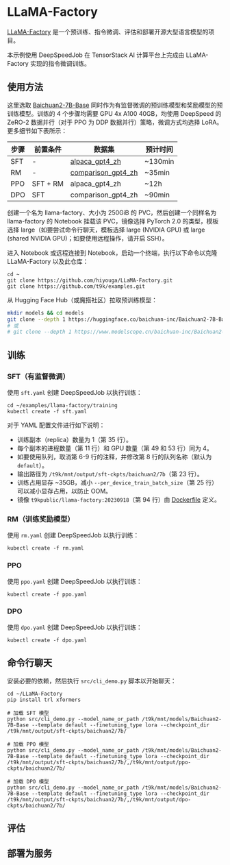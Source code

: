 # LLaMA-Factory

[LLaMA-Factory](https://github.com/hiyouga/LLaMA-Factory) 是一个预训练、指令微调、评估和部署开源大型语言模型的项目。

本示例使用 DeepSpeedJob 在 TensorStack AI 计算平台上完成由 LLaMA-Factory 实现的指令微调训练。

## 使用方法

这里选取 [Baichuan2-7B-Base](https://huggingface.co/baichuan-inc/Baichuan2-7B-Base) 同时作为有监督微调的预训练模型和奖励模型的预训练模型。训练的 4 个步骤均需要 GPU 4x A100 40GB，均使用 DeepSpeed 的 ZeRO-2 数据并行（对于 PPO 为 DDP 数据并行）策略，微调方式均选择 LoRA。更多细节如下表所示：

| 步骤 | 前置条件 | 数据集                                                                           | 预计时间 |
| ---- | -------- | -------------------------------------------------------------------------------- | -------- |
| SFT  | -        | [alpaca_gpt4_zh](https://github.com/Instruction-Tuning-with-GPT-4/GPT-4-LLM)     | ~130min  |
| RM   | -        | [comparison_gpt4_zh](https://github.com/Instruction-Tuning-with-GPT-4/GPT-4-LLM) | ~35min   |
| PPO  | SFT + RM | alpaca_gpt4_zh                                                                   | ~12h     |
| DPO  | SFT      | comparison_gpt4_zh                                                               | ~90min   |

创建一个名为 llama-factory、大小为 250GiB 的 PVC，然后创建一个同样名为 llama-factory 的 Notebook 挂载该 PVC，镜像选择 PyTorch 2.0 的类型，模板选择 large（如要尝试命令行聊天，模板选择 large (NVIDIA GPU) 或 large (shared NVIDIA GPU)；如要使用远程操作，请开启 SSH）。

进入 Notebook 或远程连接到 Notebook，启动一个终端，执行以下命令以克隆 LLaMA-Factory 以及此仓库：

```shell
cd ~
git clone https://github.com/hiyouga/LLaMA-Factory.git
git clone https://github.com/t9k/examples.git
```

从 Hugging Face Hub（或魔搭社区）拉取预训练模型：

```bash
mkdir models && cd models
git clone --depth 1 https://huggingface.co/baichuan-inc/Baichuan2-7B-Base
# 或
# git clone --depth 1 https://www.modelscope.cn/baichuan-inc/Baichuan2-7B-Base.git
```

## 训练

### SFT（有监督微调）

使用 `sft.yaml` 创建 DeepSpeedJob 以执行训练：

```shell
cd ~/examples/llama-factory/training
kubectl create -f sft.yaml
```

对于 YAML 配置文件进行如下说明：

* 训练副本（replica）数量为 1（第 35 行）。
* 每个副本的进程数量（第 11 行）和 GPU 数量（第 49 和 53 行）同为 4。
* 如要使用队列，取消第 6-9 行的注释，并修改第 8 行的队列名称（默认为 `default`）。
* 输出路径为 `/t9k/mnt/output/sft-ckpts/baichuan2/7b`（第 23 行）。
* 训练占用显存 ~35GB，减小 `--per_device_train_batch_size`（第 25 行）可以减小显存占用，以防止 OOM。
* 镜像 `t9kpublic/llama-factory:20230918`（第 94 行）由 [Dockerfile](./docker/Dockerfile) 定义。

### RM（训练奖励模型）

使用 `rm.yaml` 创建 DeepSpeedJob 以执行训练：

```shell
kubectl create -f rm.yaml
```

### PPO

使用 `ppo.yaml` 创建 DeepSpeedJob 以执行训练：

```shell
kubectl create -f ppo.yaml
```

### DPO

使用 `dpo.yaml` 创建 DeepSpeedJob 以执行训练：

```shell
kubectl create -f dpo.yaml
```

## 命令行聊天

安装必要的依赖，然后执行 `src/cli_demo.py` 脚本以开始聊天：

```shell
cd ~/LLaMA-Factory
pip install trl xformers

# 加载 SFT 模型
python src/cli_demo.py --model_name_or_path /t9k/mnt/models/Baichuan2-7B-Base --template default --finetuning_type lora --checkpoint_dir /t9k/mnt/output/sft-ckpts/baichuan2/7b/

# 加载 PPO 模型
python src/cli_demo.py --model_name_or_path /t9k/mnt/models/Baichuan2-7B-Base --template default --finetuning_type lora --checkpoint_dir /t9k/mnt/output/sft-ckpts/baichuan2/7b/,/t9k/mnt/output/ppo-ckpts/baichuan2/7b/

# 加载 DPO 模型
python src/cli_demo.py --model_name_or_path /t9k/mnt/models/Baichuan2-7B-Base --template default --finetuning_type lora --checkpoint_dir /t9k/mnt/output/sft-ckpts/baichuan2/7b/,/t9k/mnt/output/dpo-ckpts/baichuan2/7b/
```

## 评估

## 部署为服务
